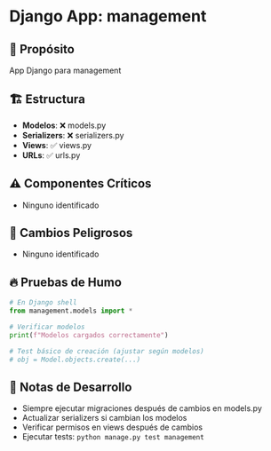 # Django App: management

## 📁 Propósito
App Django para management

## 🏗️ Estructura
- **Modelos**: ❌ models.py
- **Serializers**: ❌ serializers.py  
- **Views**: ✅ views.py
- **URLs**: ✅ urls.py

## ⚠️ Componentes Críticos
- Ninguno identificado

## 🚨 Cambios Peligrosos
- Ninguno identificado

## 🔥 Pruebas de Humo

```python
# En Django shell
from management.models import *

# Verificar modelos
print(f"Modelos cargados correctamente")

# Test básico de creación (ajustar según modelos)
# obj = Model.objects.create(...)
```

## 📝 Notas de Desarrollo
- Siempre ejecutar migraciones después de cambios en models.py
- Actualizar serializers si cambian los modelos
- Verificar permisos en views después de cambios
- Ejecutar tests: `python manage.py test management`
